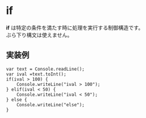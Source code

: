 # if
**if** は特定の条件を満たす時に処理を実行する制御構造です。  
ぶら下り構文は使えません。

## 実装例
````
var text = Console.readLine();
var ival =text.toInt();
if(ival > 100) {
	Console.writeLine("ival > 100");
} elif(ival < 50) {
	Console.writeLine("ival < 50");
} else {
	Console.writeLine("else");
}
````
